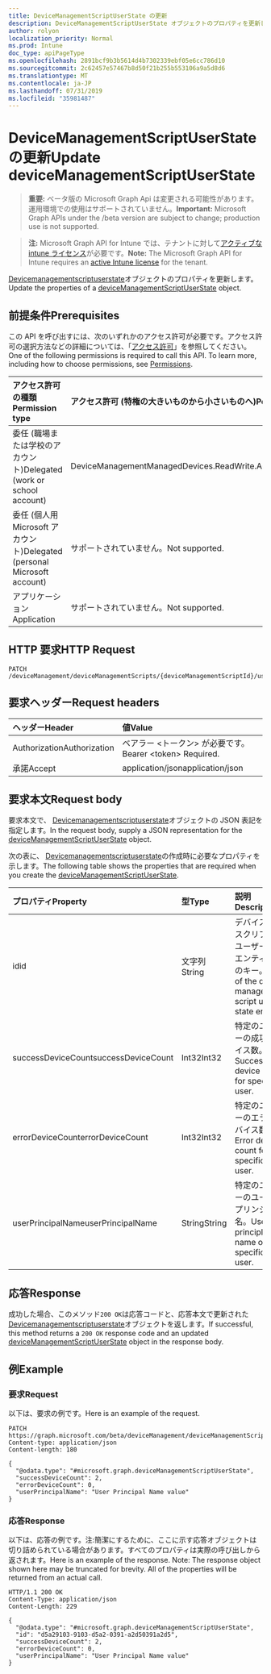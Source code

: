 ```yaml
---
title: DeviceManagementScriptUserState の更新
description: DeviceManagementScriptUserState オブジェクトのプロパティを更新します。
author: rolyon
localization_priority: Normal
ms.prod: Intune
doc_type: apiPageType
ms.openlocfilehash: 2891bcf9b3b5614d4b7302339ebf05e6cc786d10
ms.sourcegitcommit: 2c62457e57467b8d50f21b255b553106a9a5d8d6
ms.translationtype: MT
ms.contentlocale: ja-JP
ms.lasthandoff: 07/31/2019
ms.locfileid: "35981487"
---
```

# <a name="update-devicemanagementscriptuserstate"></a><span data-ttu-id="8ec0b-103">DeviceManagementScriptUserState の更新</span><span class="sxs-lookup"><span data-stu-id="8ec0b-103">Update deviceManagementScriptUserState</span></span>

> <span data-ttu-id="8ec0b-104">**重要:** ベータ版の Microsoft Graph Api は変更される可能性があります。運用環境での使用はサポートされていません。</span><span class="sxs-lookup"><span data-stu-id="8ec0b-104">**Important:** Microsoft Graph APIs under the /beta version are subject to change; production use is not supported.</span></span>

> <span data-ttu-id="8ec0b-105">**注:** Microsoft Graph API for Intune では、テナントに対して[アクティブな intune ライセンス](https://go.microsoft.com/fwlink/?linkid=839381)が必要です。</span><span class="sxs-lookup"><span data-stu-id="8ec0b-105">**Note:** The Microsoft Graph API for Intune requires an [active Intune license](https://go.microsoft.com/fwlink/?linkid=839381) for the tenant.</span></span>

<span data-ttu-id="8ec0b-106">[Devicemanagementscriptuserstate](../resources/intune-devices-devicemanagementscriptuserstate.md)オブジェクトのプロパティを更新します。</span><span class="sxs-lookup"><span data-stu-id="8ec0b-106">Update the properties of a [deviceManagementScriptUserState](../resources/intune-devices-devicemanagementscriptuserstate.md) object.</span></span>

## <a name="prerequisites"></a><span data-ttu-id="8ec0b-107">前提条件</span><span class="sxs-lookup"><span data-stu-id="8ec0b-107">Prerequisites</span></span>
<span data-ttu-id="8ec0b-p101">この API を呼び出すには、次のいずれかのアクセス許可が必要です。アクセス許可の選択方法などの詳細については、「[アクセス許可](/graph/permissions-reference)」を参照してください。</span><span class="sxs-lookup"><span data-stu-id="8ec0b-p101">One of the following permissions is required to call this API. To learn more, including how to choose permissions, see [Permissions](/graph/permissions-reference).</span></span>

|<span data-ttu-id="8ec0b-110">アクセス許可の種類</span><span class="sxs-lookup"><span data-stu-id="8ec0b-110">Permission type</span></span>|<span data-ttu-id="8ec0b-111">アクセス許可 (特権の大きいものから小さいものへ)</span><span class="sxs-lookup"><span data-stu-id="8ec0b-111">Permissions (from most to least privileged)</span></span>|
|:---|:---|
|<span data-ttu-id="8ec0b-112">委任 (職場または学校のアカウント)</span><span class="sxs-lookup"><span data-stu-id="8ec0b-112">Delegated (work or school account)</span></span>|<span data-ttu-id="8ec0b-113">DeviceManagementManagedDevices.ReadWrite.All</span><span class="sxs-lookup"><span data-stu-id="8ec0b-113">DeviceManagementManagedDevices.ReadWrite.All</span></span>|
|<span data-ttu-id="8ec0b-114">委任 (個人用 Microsoft アカウント)</span><span class="sxs-lookup"><span data-stu-id="8ec0b-114">Delegated (personal Microsoft account)</span></span>|<span data-ttu-id="8ec0b-115">サポートされていません。</span><span class="sxs-lookup"><span data-stu-id="8ec0b-115">Not supported.</span></span>|
|<span data-ttu-id="8ec0b-116">アプリケーション</span><span class="sxs-lookup"><span data-stu-id="8ec0b-116">Application</span></span>|<span data-ttu-id="8ec0b-117">サポートされていません。</span><span class="sxs-lookup"><span data-stu-id="8ec0b-117">Not supported.</span></span>|

## <a name="http-request"></a><span data-ttu-id="8ec0b-118">HTTP 要求</span><span class="sxs-lookup"><span data-stu-id="8ec0b-118">HTTP Request</span></span>
<!-- {
  "blockType": "ignored"
}
-->
``` http
PATCH /deviceManagement/deviceManagementScripts/{deviceManagementScriptId}/userRunStates/{deviceManagementScriptUserStateId}
```

## <a name="request-headers"></a><span data-ttu-id="8ec0b-119">要求ヘッダー</span><span class="sxs-lookup"><span data-stu-id="8ec0b-119">Request headers</span></span>
|<span data-ttu-id="8ec0b-120">ヘッダー</span><span class="sxs-lookup"><span data-stu-id="8ec0b-120">Header</span></span>|<span data-ttu-id="8ec0b-121">値</span><span class="sxs-lookup"><span data-stu-id="8ec0b-121">Value</span></span>|
|:---|:---|
|<span data-ttu-id="8ec0b-122">Authorization</span><span class="sxs-lookup"><span data-stu-id="8ec0b-122">Authorization</span></span>|<span data-ttu-id="8ec0b-123">ベアラー &lt;トークン&gt; が必要です。</span><span class="sxs-lookup"><span data-stu-id="8ec0b-123">Bearer &lt;token&gt; Required.</span></span>|
|<span data-ttu-id="8ec0b-124">承諾</span><span class="sxs-lookup"><span data-stu-id="8ec0b-124">Accept</span></span>|<span data-ttu-id="8ec0b-125">application/json</span><span class="sxs-lookup"><span data-stu-id="8ec0b-125">application/json</span></span>|

## <a name="request-body"></a><span data-ttu-id="8ec0b-126">要求本文</span><span class="sxs-lookup"><span data-stu-id="8ec0b-126">Request body</span></span>
<span data-ttu-id="8ec0b-127">要求本文で、 [Devicemanagementscriptuserstate](../resources/intune-devices-devicemanagementscriptuserstate.md)オブジェクトの JSON 表記を指定します。</span><span class="sxs-lookup"><span data-stu-id="8ec0b-127">In the request body, supply a JSON representation for the [deviceManagementScriptUserState](../resources/intune-devices-devicemanagementscriptuserstate.md) object.</span></span>

<span data-ttu-id="8ec0b-128">次の表に、 [Devicemanagementscriptuserstate](../resources/intune-devices-devicemanagementscriptuserstate.md)の作成時に必要なプロパティを示します。</span><span class="sxs-lookup"><span data-stu-id="8ec0b-128">The following table shows the properties that are required when you create the [deviceManagementScriptUserState](../resources/intune-devices-devicemanagementscriptuserstate.md).</span></span>

|<span data-ttu-id="8ec0b-129">プロパティ</span><span class="sxs-lookup"><span data-stu-id="8ec0b-129">Property</span></span>|<span data-ttu-id="8ec0b-130">型</span><span class="sxs-lookup"><span data-stu-id="8ec0b-130">Type</span></span>|<span data-ttu-id="8ec0b-131">説明</span><span class="sxs-lookup"><span data-stu-id="8ec0b-131">Description</span></span>|
|:---|:---|:---|
|<span data-ttu-id="8ec0b-132">id</span><span class="sxs-lookup"><span data-stu-id="8ec0b-132">id</span></span>|<span data-ttu-id="8ec0b-133">文字列</span><span class="sxs-lookup"><span data-stu-id="8ec0b-133">String</span></span>|<span data-ttu-id="8ec0b-134">デバイス管理スクリプトのユーザー状態エンティティのキー。</span><span class="sxs-lookup"><span data-stu-id="8ec0b-134">Key of the device management script user state entity.</span></span>|
|<span data-ttu-id="8ec0b-135">successDeviceCount</span><span class="sxs-lookup"><span data-stu-id="8ec0b-135">successDeviceCount</span></span>|<span data-ttu-id="8ec0b-136">Int32</span><span class="sxs-lookup"><span data-stu-id="8ec0b-136">Int32</span></span>|<span data-ttu-id="8ec0b-137">特定のユーザーの成功デバイス数。</span><span class="sxs-lookup"><span data-stu-id="8ec0b-137">Success device count for specific user.</span></span>|
|<span data-ttu-id="8ec0b-138">errorDeviceCount</span><span class="sxs-lookup"><span data-stu-id="8ec0b-138">errorDeviceCount</span></span>|<span data-ttu-id="8ec0b-139">Int32</span><span class="sxs-lookup"><span data-stu-id="8ec0b-139">Int32</span></span>|<span data-ttu-id="8ec0b-140">特定のユーザーのエラーデバイス数。</span><span class="sxs-lookup"><span data-stu-id="8ec0b-140">Error device count for specific user.</span></span>|
|<span data-ttu-id="8ec0b-141">userPrincipalName</span><span class="sxs-lookup"><span data-stu-id="8ec0b-141">userPrincipalName</span></span>|<span data-ttu-id="8ec0b-142">String</span><span class="sxs-lookup"><span data-stu-id="8ec0b-142">String</span></span>|<span data-ttu-id="8ec0b-143">特定のユーザーのユーザープリンシパル名。</span><span class="sxs-lookup"><span data-stu-id="8ec0b-143">User principle name of specific user.</span></span>|



## <a name="response"></a><span data-ttu-id="8ec0b-144">応答</span><span class="sxs-lookup"><span data-stu-id="8ec0b-144">Response</span></span>
<span data-ttu-id="8ec0b-145">成功した場合、このメソッド`200 OK`は応答コードと、応答本文で更新された[Devicemanagementscriptuserstate](../resources/intune-devices-devicemanagementscriptuserstate.md)オブジェクトを返します。</span><span class="sxs-lookup"><span data-stu-id="8ec0b-145">If successful, this method returns a `200 OK` response code and an updated [deviceManagementScriptUserState](../resources/intune-devices-devicemanagementscriptuserstate.md) object in the response body.</span></span>

## <a name="example"></a><span data-ttu-id="8ec0b-146">例</span><span class="sxs-lookup"><span data-stu-id="8ec0b-146">Example</span></span>

### <a name="request"></a><span data-ttu-id="8ec0b-147">要求</span><span class="sxs-lookup"><span data-stu-id="8ec0b-147">Request</span></span>
<span data-ttu-id="8ec0b-148">以下は、要求の例です。</span><span class="sxs-lookup"><span data-stu-id="8ec0b-148">Here is an example of the request.</span></span>
``` http
PATCH https://graph.microsoft.com/beta/deviceManagement/deviceManagementScripts/{deviceManagementScriptId}/userRunStates/{deviceManagementScriptUserStateId}
Content-type: application/json
Content-length: 180

{
  "@odata.type": "#microsoft.graph.deviceManagementScriptUserState",
  "successDeviceCount": 2,
  "errorDeviceCount": 0,
  "userPrincipalName": "User Principal Name value"
}
```

### <a name="response"></a><span data-ttu-id="8ec0b-149">応答</span><span class="sxs-lookup"><span data-stu-id="8ec0b-149">Response</span></span>
<span data-ttu-id="8ec0b-p102">以下は、応答の例です。注:簡潔にするために、ここに示す応答オブジェクトは切り詰められている場合があります。すべてのプロパティは実際の呼び出しから返されます。</span><span class="sxs-lookup"><span data-stu-id="8ec0b-p102">Here is an example of the response. Note: The response object shown here may be truncated for brevity. All of the properties will be returned from an actual call.</span></span>
``` http
HTTP/1.1 200 OK
Content-Type: application/json
Content-Length: 229

{
  "@odata.type": "#microsoft.graph.deviceManagementScriptUserState",
  "id": "d5a29103-9103-d5a2-0391-a2d50391a2d5",
  "successDeviceCount": 2,
  "errorDeviceCount": 0,
  "userPrincipalName": "User Principal Name value"
}
```





